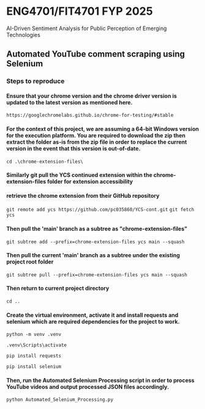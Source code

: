 # ENG4701/FIT4701 FYP 2025
AI-Driven Sentiment Analysis for Public Perception of Emerging Technologies

## Automated YouTube comment scraping using Selenium

### Steps to reproduce

#### Ensure that your chrome version and the chrome driver version is updated to the latest version as mentioned here.

`https://googlechromelabs.github.io/chrome-for-testing/#stable`

#### For the context of this project, we are assuming a 64-bit Windows version for the execution platform. You are required to download the zip then extract the folder as-is from the zip file in order to replace the current version in the event that this version is out-of-date.

`cd .\chrome-extension-files\`

#### Similarly git pull the YCS continued extension within the chrome-extension-files folder for extension accessibility

#### retrieve the chrome extension from their GitHub repository

`git remote add ycs https://github.com/pc035860/YCS-cont.git`
`git fetch ycs`

#### Then pull the 'main' branch as a subtree as "chrome-extension-files"

`git subtree add --prefix=chrome-extension-files ycs main --squash`

#### Then pull the current 'main' branch as a subtree under the existing project root folder

`git subtree pull --prefix=chrome-extension-files ycs main --squash`

#### Then return to current project directory

`cd ..`

#### Create the virtual environment, activate it and install requests and selenium which are required dependencies for the project to work.

`python -m venv .venv`

`.venv\Scripts\activate`

`pip install requests`

`pip install selenium`

#### Then, run the Automated Selenium Processing script in order to process YouTube videos and output processed JSON files accordingly.

`python Automated_Selenium_Processing.py`